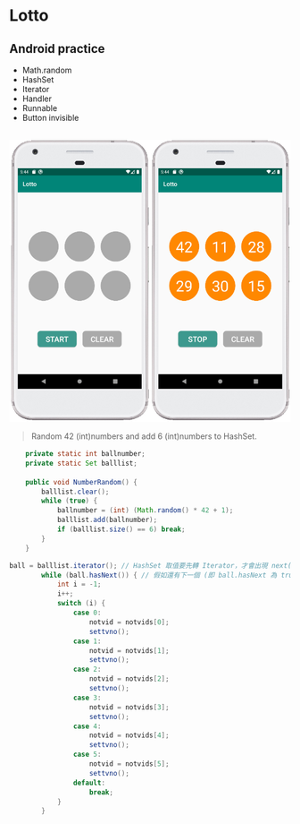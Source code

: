 
Lotto
=
Android practice
-
* Math.random
* HashSet
* Iterator
* Handler
* Runnable
* Button invisible
<br>
<img  src="https://github.com/SwingGao2020/Lotto/blob/master/preview.jpg" width="600"/>
<br>

>Random 42 (int)numbers and add 6 (int)numbers to HashSet.

```java    
    private static int ballnumber;
    private static Set balllist;
    
    public void NumberRandom() {
        balllist.clear();
        while (true) {
            ballnumber = (int) (Math.random() * 42 + 1);
            balllist.add(ballnumber);
            if (balllist.size() == 6) break;
        }
    }    
```    
>
```java
ball = balllist.iterator(); // HashSet 取值要先轉 Iterator，才會出現 next()，才能取值。
        while (ball.hasNext()) { // 假如還有下一個 (即 ball.hasNext 為 true)，就把下一個印出來。
            int i = -1;
            i++;
            switch (i) {
                case 0:
                    notvid = notvids[0];
                    settvno();
                case 1:
                    notvid = notvids[1];
                    settvno();
                case 2:
                    notvid = notvids[2];
                    settvno();
                case 3:
                    notvid = notvids[3];
                    settvno();
                case 4:
                    notvid = notvids[4];
                    settvno();
                case 5:
                    notvid = notvids[5];
                    settvno();
                default:
                    break;
            }
        }
```
    

